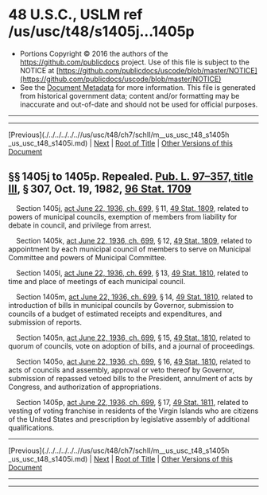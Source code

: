 ---
---

# 48 U.S.C., USLM ref /us/usc/t48/s1405j...1405p

* Portions Copyright © 2016 the authors of the https://github.com/publicdocs project.
  Use of this file is subject to the NOTICE at [https://github.com/publicdocs/uscode/blob/master/NOTICE](https://github.com/publicdocs/uscode/blob/master/NOTICE)
* See the [Document Metadata](././../../../../..//README.md) for more information.
  This file is generated from historical government data; content and/or formatting may be inaccurate and out-of-date and should not be used for official purposes.

----------
----------

[Previous](./../../../../..//us/usc/t48/ch7/schII/m__us_usc_t48_s1405h _us_usc_t48_s1405i.md) | [Next](./../../../../..//us/usc/t48/ch7/schII/m__us_usc_t48_s1405q.md) | [Root of Title](./../../../../../) | [Other Versions of this Document](https://publicdocs.github.io/go/links?ns=uslm&ref=%2Fus%2Fusc%2Ft48%2Fs1405j...1405p)

## §§ 1405j to 1405p. Repealed. [Pub. L. 97–357, title III][/us/pl/97/357/tIII], § 307, Oct. 19, 1982, [96 Stat. 1709][/us/stat/96/1709]

    Section 1405j, [act June 22, 1936, ch. 699][/us/act/1936-06-22/ch699], § 11, [49 Stat. 1809][/us/stat/49/1809], related to powers of municipal councils, exemption of members from liability for debate in council, and privilege from arrest.

    Section 1405k, [act June 22, 1936, ch. 699][/us/act/1936-06-22/ch699], § 12, [49 Stat. 1809][/us/stat/49/1809], related to appointment by each municipal council of members to serve on Municipal Committee and powers of Municipal Committee.

    Section 1405l, [act June 22, 1936, ch. 699][/us/act/1936-06-22/ch699], § 13, [49 Stat. 1810][/us/stat/49/1810], related to time and place of meetings of each municipal council.

    Section 1405m, [act June 22, 1936, ch. 699][/us/act/1936-06-22/ch699], § 14, [49 Stat. 1810][/us/stat/49/1810], related to introduction of bills in municipal councils by Governor, submission to councils of a budget of estimated receipts and expenditures, and submission of reports.

    Section 1405n, [act June 22, 1936, ch. 699][/us/act/1936-06-22/ch699], § 15, [49 Stat. 1810][/us/stat/49/1810], related to quorum of councils, vote on adoption of bills, and a journal of proceedings.

    Section 1405o, [act June 22, 1936, ch. 699][/us/act/1936-06-22/ch699], § 16, [49 Stat. 1810][/us/stat/49/1810], related to acts of councils and assembly, approval or veto thereof by Governor, submission of repassed vetoed bills to the President, annulment of acts by Congress, and authorization of appropriations.

    Section 1405p, [act June 22, 1936, ch. 699][/us/act/1936-06-22/ch699], § 17, [49 Stat. 1811][/us/stat/49/1811], related to vesting of voting franchise in residents of the Virgin Islands who are citizens of the United States and prescription by legislative assembly of additional qualifications.

----------

[Previous](./../../../../..//us/usc/t48/ch7/schII/m__us_usc_t48_s1405h _us_usc_t48_s1405i.md) | [Next](./../../../../..//us/usc/t48/ch7/schII/m__us_usc_t48_s1405q.md) | [Root of Title](./../../../../../) | [Other Versions of this Document](https://publicdocs.github.io/go/links?ns=uslm&ref=%2Fus%2Fusc%2Ft48%2Fs1405j...1405p)

----------
----------

[/us/pl/97/357/tIII]: https://publicdocs.github.io/go/links?ns=uslm&ref=%2Fus%2Fpl%2F97%2F357%2FtIII
[/us/stat/96/1709]: https://publicdocs.github.io/go/links?ns=uslm&ref=%2Fus%2Fstat%2F96%2F1709
[/us/act/1936-06-22/ch699]: https://publicdocs.github.io/go/links?ns=uslm&ref=%2Fus%2Fact%2F1936-06-22%2Fch699
[/us/stat/49/1809]: https://publicdocs.github.io/go/links?ns=uslm&ref=%2Fus%2Fstat%2F49%2F1809
[/us/act/1936-06-22/ch699]: https://publicdocs.github.io/go/links?ns=uslm&ref=%2Fus%2Fact%2F1936-06-22%2Fch699
[/us/stat/49/1809]: https://publicdocs.github.io/go/links?ns=uslm&ref=%2Fus%2Fstat%2F49%2F1809
[/us/act/1936-06-22/ch699]: https://publicdocs.github.io/go/links?ns=uslm&ref=%2Fus%2Fact%2F1936-06-22%2Fch699
[/us/stat/49/1810]: https://publicdocs.github.io/go/links?ns=uslm&ref=%2Fus%2Fstat%2F49%2F1810
[/us/act/1936-06-22/ch699]: https://publicdocs.github.io/go/links?ns=uslm&ref=%2Fus%2Fact%2F1936-06-22%2Fch699
[/us/stat/49/1810]: https://publicdocs.github.io/go/links?ns=uslm&ref=%2Fus%2Fstat%2F49%2F1810
[/us/act/1936-06-22/ch699]: https://publicdocs.github.io/go/links?ns=uslm&ref=%2Fus%2Fact%2F1936-06-22%2Fch699
[/us/stat/49/1810]: https://publicdocs.github.io/go/links?ns=uslm&ref=%2Fus%2Fstat%2F49%2F1810
[/us/act/1936-06-22/ch699]: https://publicdocs.github.io/go/links?ns=uslm&ref=%2Fus%2Fact%2F1936-06-22%2Fch699
[/us/stat/49/1810]: https://publicdocs.github.io/go/links?ns=uslm&ref=%2Fus%2Fstat%2F49%2F1810
[/us/act/1936-06-22/ch699]: https://publicdocs.github.io/go/links?ns=uslm&ref=%2Fus%2Fact%2F1936-06-22%2Fch699
[/us/stat/49/1811]: https://publicdocs.github.io/go/links?ns=uslm&ref=%2Fus%2Fstat%2F49%2F1811


